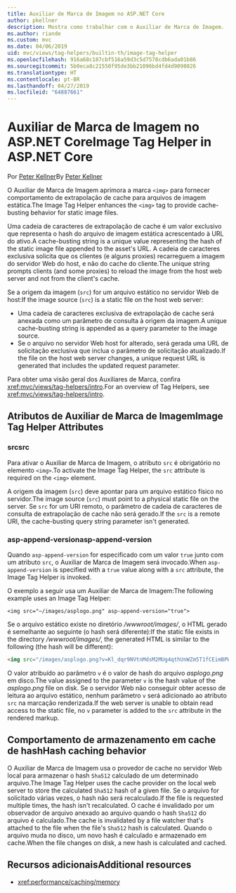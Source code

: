 ```yaml
---
title: Auxiliar de Marca de Imagem no ASP.NET Core
author: pkellner
description: Mostra como trabalhar com o Auxiliar de Marca de Imagem.
ms.author: riande
ms.custom: mvc
ms.date: 04/06/2019
uid: mvc/views/tag-helpers/builtin-th/image-tag-helper
ms.openlocfilehash: 916a68c187cbf516a59d3c5d7578cdb6ada01b86
ms.sourcegitcommit: 5b0eca8c21550f95de3bb21096bd4fd4d9098026
ms.translationtype: HT
ms.contentlocale: pt-BR
ms.lasthandoff: 04/27/2019
ms.locfileid: "64887661"
---
```

# <a name="image-tag-helper-in-aspnet-core"></a><span data-ttu-id="0c0cd-103">Auxiliar de Marca de Imagem no ASP.NET Core</span><span class="sxs-lookup"><span data-stu-id="0c0cd-103">Image Tag Helper in ASP.NET Core</span></span>

<span data-ttu-id="0c0cd-104">Por [Peter Kellner](http://peterkellner.net)</span><span class="sxs-lookup"><span data-stu-id="0c0cd-104">By [Peter Kellner](http://peterkellner.net)</span></span>

<span data-ttu-id="0c0cd-105">O Auxiliar de Marca de Imagem aprimora a marca `<img>` para fornecer comportamento de extrapolação de cache para arquivos de imagem estática.</span><span class="sxs-lookup"><span data-stu-id="0c0cd-105">The Image Tag Helper enhances the `<img>` tag to provide cache-busting behavior for static image files.</span></span>

<span data-ttu-id="0c0cd-106">Uma cadeia de caracteres de extrapolação de cache é um valor exclusivo que representa o hash do arquivo de imagem estática acrescentado à URL do ativo.</span><span class="sxs-lookup"><span data-stu-id="0c0cd-106">A cache-busting string is a unique value representing the hash of the static image file appended to the asset's URL.</span></span> <span data-ttu-id="0c0cd-107">A cadeia de caracteres exclusiva solicita que os clientes (e alguns proxies) recarreguem a imagem do servidor Web do host, e não do cache do cliente.</span><span class="sxs-lookup"><span data-stu-id="0c0cd-107">The unique string prompts clients (and some proxies) to reload the image from the host web server and not from the client's cache.</span></span>

<span data-ttu-id="0c0cd-108">Se a origem da imagem (`src`) for um arquivo estático no servidor Web de host:</span><span class="sxs-lookup"><span data-stu-id="0c0cd-108">If the image source (`src`) is a static file on the host web server:</span></span>

* <span data-ttu-id="0c0cd-109">Uma cadeia de caracteres exclusiva de extrapolação de cache será anexada como um parâmetro de consulta à origem da imagem.</span><span class="sxs-lookup"><span data-stu-id="0c0cd-109">A unique cache-busting string is appended as a query parameter to the image source.</span></span>
* <span data-ttu-id="0c0cd-110">Se o arquivo no servidor Web host for alterado, será gerada uma URL de solicitação exclusiva que inclua o parâmetro de solicitação atualizado.</span><span class="sxs-lookup"><span data-stu-id="0c0cd-110">If the file on the host web server changes, a unique request URL is generated that includes the updated request parameter.</span></span>

<span data-ttu-id="0c0cd-111">Para obter uma visão geral dos Auxiliares de Marca, confira <xref:mvc/views/tag-helpers/intro>.</span><span class="sxs-lookup"><span data-stu-id="0c0cd-111">For an overview of Tag Helpers, see <xref:mvc/views/tag-helpers/intro>.</span></span>

## <a name="image-tag-helper-attributes"></a><span data-ttu-id="0c0cd-112">Atributos de Auxiliar de Marca de Imagem</span><span class="sxs-lookup"><span data-stu-id="0c0cd-112">Image Tag Helper Attributes</span></span>

### <a name="src"></a><span data-ttu-id="0c0cd-113">src</span><span class="sxs-lookup"><span data-stu-id="0c0cd-113">src</span></span>

<span data-ttu-id="0c0cd-114">Para ativar o Auxiliar de Marca de Imagem, o atributo `src` é obrigatório no elemento `<img>`.</span><span class="sxs-lookup"><span data-stu-id="0c0cd-114">To activate the Image Tag Helper, the `src` attribute is required on the `<img>` element.</span></span>

<span data-ttu-id="0c0cd-115">A origem da imagem (`src`) deve apontar para um arquivo estático físico no servidor.</span><span class="sxs-lookup"><span data-stu-id="0c0cd-115">The image source (`src`) must point to a physical static file on the server.</span></span> <span data-ttu-id="0c0cd-116">Se `src` for um URI remoto, o parâmetro de cadeia de caracteres de consulta de extrapolação de cache não será gerado.</span><span class="sxs-lookup"><span data-stu-id="0c0cd-116">If the `src` is a remote URI, the cache-busting query string parameter isn't generated.</span></span>

### <a name="asp-append-version"></a><span data-ttu-id="0c0cd-117">asp-append-version</span><span class="sxs-lookup"><span data-stu-id="0c0cd-117">asp-append-version</span></span>

<span data-ttu-id="0c0cd-118">Quando `asp-append-version` for especificado com um valor `true` junto com um atributo `src`, o Auxiliar de Marca de Imagem será invocado.</span><span class="sxs-lookup"><span data-stu-id="0c0cd-118">When `asp-append-version` is specified with a `true` value along with a `src` attribute, the Image Tag Helper is invoked.</span></span>

<span data-ttu-id="0c0cd-119">O exemplo a seguir usa um Auxiliar de Marca de Imagem:</span><span class="sxs-lookup"><span data-stu-id="0c0cd-119">The following example uses an Image Tag Helper:</span></span>

```cshtml
<img src="~/images/asplogo.png" asp-append-version="true">
```

<span data-ttu-id="0c0cd-120">Se o arquivo estático existe no diretório */wwwroot/images/*, o HTML gerado é semelhante ao seguinte (o hash será diferente):</span><span class="sxs-lookup"><span data-stu-id="0c0cd-120">If the static file exists in the directory */wwwroot/images/*, the generated HTML is similar to the following (the hash will be different):</span></span>

```html
<img src="/images/asplogo.png?v=Kl_dqr9NVtnMdsM2MUg4qthUnWZm5T1fCEimBPWDNgM">
```

<span data-ttu-id="0c0cd-121">O valor atribuído ao parâmetro `v` é o valor de hash do arquivo *asplogo.png* em disco.</span><span class="sxs-lookup"><span data-stu-id="0c0cd-121">The value assigned to the parameter `v` is the hash value of the *asplogo.png* file on disk.</span></span> <span data-ttu-id="0c0cd-122">Se o servidor Web não conseguir obter acesso de leitura ao arquivo estático, nenhum parâmetro `v` será adicionado ao atributo `src` na marcação renderizada.</span><span class="sxs-lookup"><span data-stu-id="0c0cd-122">If the web server is unable to obtain read access to the static file, no `v` parameter is added to the `src` attribute in the rendered markup.</span></span>

## <a name="hash-caching-behavior"></a><span data-ttu-id="0c0cd-123">Comportamento de armazenamento em cache de hash</span><span class="sxs-lookup"><span data-stu-id="0c0cd-123">Hash caching behavior</span></span>

<span data-ttu-id="0c0cd-124">O Auxiliar de Marca de Imagem usa o provedor de cache no servidor Web local para armazenar o hash `Sha512` calculado de um determinado arquivo.</span><span class="sxs-lookup"><span data-stu-id="0c0cd-124">The Image Tag Helper uses the cache provider on the local web server to store the calculated `Sha512` hash of a given file.</span></span> <span data-ttu-id="0c0cd-125">Se o arquivo for solicitado várias vezes, o hash não será recalculado.</span><span class="sxs-lookup"><span data-stu-id="0c0cd-125">If the file is requested multiple times, the hash isn't recalculated.</span></span> <span data-ttu-id="0c0cd-126">O cache é invalidado por um observador de arquivo anexado ao arquivo quando o hash `Sha512` do arquivo é calculado.</span><span class="sxs-lookup"><span data-stu-id="0c0cd-126">The cache is invalidated by a file watcher that's attached to the file when the file's `Sha512` hash is calculated.</span></span> <span data-ttu-id="0c0cd-127">Quando o arquivo muda no disco, um novo hash é calculado e armazenado em cache.</span><span class="sxs-lookup"><span data-stu-id="0c0cd-127">When the file changes on disk, a new hash is calculated and cached.</span></span>

## <a name="additional-resources"></a><span data-ttu-id="0c0cd-128">Recursos adicionais</span><span class="sxs-lookup"><span data-stu-id="0c0cd-128">Additional resources</span></span>

* <xref:performance/caching/memory>
